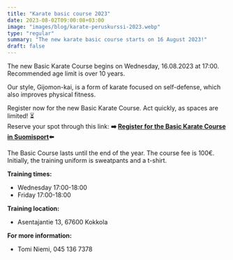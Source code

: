 ```yaml
---
title: "Karate basic course 2023"
date: 2023-08-02T09:00:08+03:00
image: "images/blog/karate-peruskurssi-2023.webp"
type: "regular"
summary: "The new karate basic course starts on 16 August 2023!"
draft: false
---
```

The new Basic Karate Course begins on Wednesday, 16.08.2023 at 17:00. Recommended age limit is over 10 years.

Our style, Gijomon-kai, is a form of karate focused on self-defense, which also improves physical fitness.

Register now for the new Basic Karate Course. Act quickly, as spaces are limited! ⏳  
Reserve your spot through this link: **➡️ [Register for the Basic Karate Course in Suomisport](https://www.suomisport.fi/events/fd66107a-9e6c-4f62-8a9b-baaf3c274712)⬅️**

The Basic Course lasts until the end of the year. The course fee is 100€.
Initially, the training uniform is sweatpants and a t-shirt.

**Training times:**

- Wednesday 17:00-18:00
- Friday 17:00-18:00

**Training location:**

- Asentajantie 13, 67600 Kokkola

**For more information:**

- Tomi Niemi, 045 136 7378
